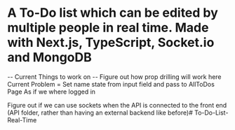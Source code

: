 # A To-Do list which can be edited by multiple people in real time. Made with Next.js, TypeScript, Socket.io and MongoDB

-- Current Things to work on --
Figure out how prop drilling will work here
    Current Problem =
        Set name state from input field and pass to AllToDos Page
        As if we where logged in

Figure out if we can use sockets when the API is connected to the front end 
    (API folder, rather than having an external backend like before)# To-Do-List-Real-Time
